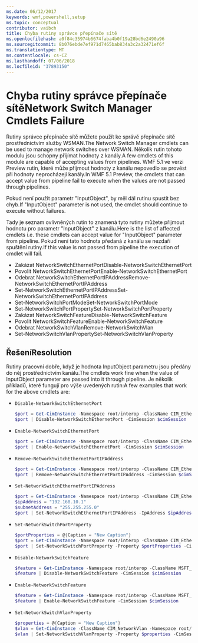 ```yaml
---
ms.date: 06/12/2017
keywords: wmf,powershell,setup
ms.topic: conceptual
contributor: vaibch
title: Chyba rutiny správce přepínače sítě
ms.openlocfilehash: a0f84c35974b6674faba4b0f19a28bd6e2490a96
ms.sourcegitcommit: 8b076ebde7ef971d7465bab834a3c2a32471ef6f
ms.translationtype: MT
ms.contentlocale: cs-CZ
ms.lasthandoff: 07/06/2018
ms.locfileid: "37893150"
---
```

# <a name="network-switch-manager-cmdlets-failure"></a><span data-ttu-id="ee739-103">Chyba rutiny správce přepínače sítě</span><span class="sxs-lookup"><span data-stu-id="ee739-103">Network Switch Manager Cmdlets Failure</span></span>

<span data-ttu-id="ee739-104">Rutiny správce přepínače sítě můžete použít ke správě přepínače sítě prostřednictvím služby WSMAN.</span><span class="sxs-lookup"><span data-stu-id="ee739-104">The Network Switch Manager cmdlets can be used to manage network switches over WSMAN.</span></span>
<span data-ttu-id="ee739-105">Několik rutin tohoto modulu jsou schopny přijímat hodnoty z kanály.</span><span class="sxs-lookup"><span data-stu-id="ee739-105">A few cmdlets of this module are capable of accepting values from pipelines.</span></span>
<span data-ttu-id="ee739-106">WMF 5.1 ve verzi Preview rutin, které může přijmout hodnoty z kanálu nepovedlo se provést při hodnoty neprocházejí kanály.</span><span class="sxs-lookup"><span data-stu-id="ee739-106">In WMF 5.1 Preview, the cmdlets that can accept value from pipeline fail to execute when the values are not passed through pipelines.</span></span>

<span data-ttu-id="ee739-107">Pokud není použit parametr "InputObject", by měl dál rutinu spustit bez chyb.</span><span class="sxs-lookup"><span data-stu-id="ee739-107">If "InputObject" parameter is not used, the cmdlet should continue to execute without failures.</span></span>

<span data-ttu-id="ee739-108">Tady je seznam ovlivněných rutin to znamená tyto rutiny můžete přijmout hodnotu pro parametr "InputObject" z kanálu.</span><span class="sxs-lookup"><span data-stu-id="ee739-108">Here is the list of affected cmdlets i.e. these cmdlets can accept value for "InputObject" parameter from pipeline.</span></span>
<span data-ttu-id="ee739-109">Pokud není tato hodnota předaná z kanálu se nezdaří spuštění rutiny.</span><span class="sxs-lookup"><span data-stu-id="ee739-109">If this value is not passed from pipeline the execution of cmdlet will fail.</span></span>

- <span data-ttu-id="ee739-110">Zakázat NetworkSwitchEthernetPort</span><span class="sxs-lookup"><span data-stu-id="ee739-110">Disable-NetworkSwitchEthernetPort</span></span>
- <span data-ttu-id="ee739-111">Povolit NetworkSwitchEthernetPort</span><span class="sxs-lookup"><span data-stu-id="ee739-111">Enable-NetworkSwitchEthernetPort</span></span>
- <span data-ttu-id="ee739-112">Odebrat NetworkSwitchEthernetPortIPAddress</span><span class="sxs-lookup"><span data-stu-id="ee739-112">Remove-NetworkSwitchEthernetPortIPAddress</span></span>
- <span data-ttu-id="ee739-113">Set-NetworkSwitchEthernetPortIPAddress</span><span class="sxs-lookup"><span data-stu-id="ee739-113">Set-NetworkSwitchEthernetPortIPAddress</span></span>
- <span data-ttu-id="ee739-114">Set-NetworkSwitchPortMode</span><span class="sxs-lookup"><span data-stu-id="ee739-114">Set-NetworkSwitchPortMode</span></span>
- <span data-ttu-id="ee739-115">Set-NetworkSwitchPortProperty</span><span class="sxs-lookup"><span data-stu-id="ee739-115">Set-NetworkSwitchPortProperty</span></span>
- <span data-ttu-id="ee739-116">Zakázat NetworkSwitchFeature</span><span class="sxs-lookup"><span data-stu-id="ee739-116">Disable-NetworkSwitchFeature</span></span>
- <span data-ttu-id="ee739-117">Povolit NetworkSwitchFeature</span><span class="sxs-lookup"><span data-stu-id="ee739-117">Enable-NetworkSwitchFeature</span></span>
- <span data-ttu-id="ee739-118">Odebrat NetworkSwitchVlan</span><span class="sxs-lookup"><span data-stu-id="ee739-118">Remove-NetworkSwitchVlan</span></span>
- <span data-ttu-id="ee739-119">Set-NetworkSwitchVlanProperty</span><span class="sxs-lookup"><span data-stu-id="ee739-119">Set-NetworkSwitchVlanProperty</span></span>

## <a name="resolution"></a><span data-ttu-id="ee739-120">Řešení</span><span class="sxs-lookup"><span data-stu-id="ee739-120">Resolution</span></span>

<span data-ttu-id="ee739-121">Rutiny pracovní dobře, když je hodnota InputObject parametru jsou předány do něj prostřednictvím kanálu.</span><span class="sxs-lookup"><span data-stu-id="ee739-121">The cmdlets work fine when the value of InputObject parameter are passed into it through pipeline.</span></span> <span data-ttu-id="ee739-122">Je několik příkladů, které fungují pro výše uvedených rutin:</span><span class="sxs-lookup"><span data-stu-id="ee739-122">A few examples that work for the above cmdlets are:</span></span>

- `Disable-NetworkSwitchEthernetPort`

  ```powershell
  $port = Get-CimInstance -Namespace root/interop -ClassName CIM_EthernetPort -CimSession $cimSession | Select-Object -First 1
  $port | Disable-NetworkSwitchEthernetPort -CimSession $cimSession
  ```

- `Enable-NetworkSwitchEthernetPort`

  ```powershell
  $port = Get-CimInstance -Namespace root/interop -ClassName CIM_EthernetPort -CimSession $cimSession | Select-Object -First 1
  $port | Enable-NetworkSwitchEthernetPort -CimSession $cimSession
  ```

- `Remove-NetworkSwitchEthernetPortIPAddress`

  ```powershell
  $port = Get-CimInstance -Namespace root/interop -ClassName CIM_EthernetPort -CimSession $cimSession | Select-Object -First 1
  $port | Remove-NetworkSwitchEthernetPortIPAddress -CimSession $cimSession
  ```

- `Set-NetworkSwitchEthernetPortIPAddress`

  ```powershell
  $port = Get-CimInstance -Namespace root/interop -ClassName CIM_EthernetPort -CimSession $cimSession | Select-Object -First 1
  $ipAddress = "192.168.10.1"
  $subnetAddress = "255.255.255.0"
  $port | Set-NetworkSwitchEthernetPortIPAddress -IpAddress $ipAddress -SubnetAddress $subnetAddress -CimSession $cimSession
  ```

- `Set-NetworkSwitchPortProperty`

  ```powershell
  $portProperties = @{Caption = "New Caption"}
  $port = Get-CimInstance -Namespace root/interop -ClassName CIM_EthernetPort -CimSession $cimSession | Select-Object -First 1
  $port | Set-NetworkSwitchPortProperty -Property $portProperties -CimSession $cimSession
  ```

- `Disable-NetworkSwitchFeature`

  ```powershell
  $feature = Get-CimInstance -Namespace root/interop -ClassName MSFT_Feature -CimSession $cimSession | Select-Object -First 1
  $feature | Disable-NetworkSwitchFeature -CimSession $cimSession
  ```

- `Enable-NetworkSwitchFeature`

  ```powershell
  $feature = Get-CimInstance -Namespace root/interop -ClassName MSFT_Feature -CimSession $cimSession | Select-Object -First 1
  $feature | Enable-NetworkSwitchFeature -CimSession $cimSession
  ```

- `Set-NetworkSwitchVlanProperty`

  ```powershell
  $properties = @{Caption = "New Caption"}
  $vlan = Get-CimInstance -ClassName CIM_NetworkVlan -Namespace root/interop -CimSession $cimSession | Select-Object -First 1
  $vlan | Set-NetworkSwitchVlanProperty -Property $properties -CimSession $cimSession
  ```
